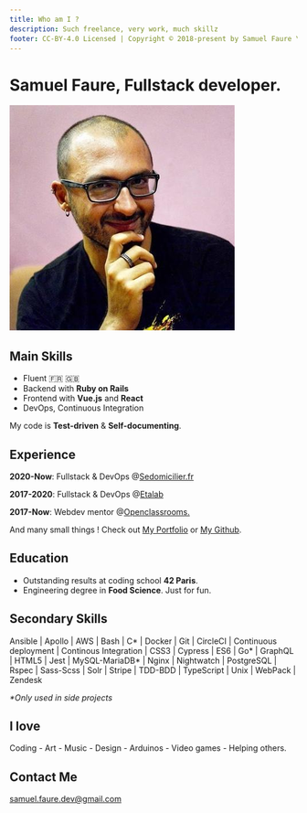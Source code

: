 ```yaml
---
title: Who am I ?
description: Such freelance, very work, much skillz
footer: CC-BY-4.0 Licensed | Copyright © 2018-present by Samuel Faure \<3
---
```


# Samuel Faure, Fullstack developer.

![DevPic](./assets/devpic.jpeg)

## Main Skills

- Fluent :fr: :uk:
- Backend with **Ruby on Rails**
- Frontend with **Vue.js** and **React**
- DevOps, Continuous Integration

My code is **Test-driven** & **Self-documenting**.

## Experience

**2020-Now**: Fullstack & DevOps @[Sedomicilier.fr](https://sedomicilier.fr/)

**2017-2020**: Fullstack & DevOps @[Etalab](https://www.etalab.gouv.fr/)

**2017-Now**: Webdev mentor @[Openclassrooms.](https://openclassrooms.com/)

And many small things ! Check out [My Portfolio](./Portfolio.md) or [My Github](https://github.com/samuelfaure).

## Education

- Outstanding results at coding school **42 Paris**.
- Engineering degree in **Food Science**. Just for fun.

## Secondary Skills

Ansible | Apollo | AWS | Bash | C\* | Docker | Git | CircleCI | Continuous deployment | Continous Integration | CSS3 | Cypress | ES6 | Go\* | GraphQL | HTML5 | Jest | MySQL-MariaDB\* | Nginx | Nightwatch | PostgreSQL | Rspec | Sass-Scss | Solr | Stripe | TDD-BDD | TypeScript | Unix | WebPack | Zendesk

_\*Only used in side projects_

## I love

Coding - Art - Music - Design - Arduinos - Video games - Helping others.

## Contact Me

[samuel.faure.dev@gmail.com](mailto:samuel.faure.dev@gmail.com)
